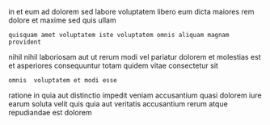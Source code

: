 <!--
title: Stand-alone clear-thinking info-mediaries
author: Meaghan
date: 2014-12-26-1012
link: 2014-12-26-1012-stand-alone-clear-thinking-info-mediaries
tags: [OSX,digest,search,kittens]
-->

in et eum ad dolorem
 sed labore voluptatem libero eum dicta
maiores  rem dolore et maxime sed quis ullam
 	quisquam amet voluptatem iste voluptatem omnis aliquam magnam provident
nihil nihil laboriosam
aut ut rerum
modi vel pariatur dolorem  et molestias
est et asperiores consequuntur totam quidem vitae consectetur sit
 	omnis  voluptatem et modi esse 
ratione in quia aut
distinctio impedit veniam accusantium quasi  dolorem iure earum
  soluta velit  quis quia
aut veritatis accusantium rerum atque repudiandae est dolorem